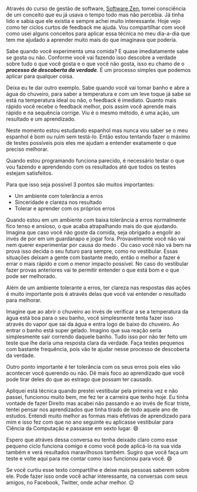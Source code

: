 Através do curso de gestão de software, [Software Zen](http://softwarezen.me/), tomei consciência de um conceito que eu já usava o tempo todo mas não percebia. Já tinha lido e sabia que ele existia e sempre achei muito interessante. Hoje vejo como ter ciclos curtos de feedback me ajuda. Vou compartilhar com você como usei alguns conceitos para aplicar essa técnica no meu dia-a-dia que tem me ajudado a aprender muito mais do que imaginava que poderia.

Sabe quando você experimenta uma comida? E quase imediatamente sabe se gosta ou não. Conforme você vai fazendo isso descobre a verdade sobre tudo o que você gosta e o que você não gosta, isso eu chamo de o *__processo de descoberta da verdade__*. É um processo simples que podemos aplicar para qualquer coisa.

Deixa eu te dar outro exemplo. Sabe quando você vai tomar banho e abre a água do chuveiro, para saber a temperatura e com um leve toque já sabe se está na temperatura ideal ou não, o feedback é imediato. Quanto mais rápido você recebe o feedback melhor, pois assim você aprende mais rápido e na sequência corrige. Viu é o mesmo método, é uma ação, um resultado e um aprendizado.

Neste momento estou estudando espanhol mas nunca vou saber se o meu espanhol é bom ou ruim sem testá-lo. Então estou tentando fazer o máximo de testes possíveis pois eles me ajudam a entender exatamente o que preciso melhorar.

Quando estou programando funciona parecido, é necessário testar o que vou fazendo e aprendendo com os resultados até que todos os testes estejam satisfeitos.

Para que isso seja possível 3 pontos são muitos importantes:
- Um ambiente com tolerância a erros
- Sinceridade e clareza nos resultado
- Tolerar e aprender com os próprios erros

Quando estou em um ambiente com baixa tolerância a erros normalmente fico tenso e ansioso, o que acaba atrapalhando mais do que ajudando. Imagina que caso você não goste da comida, seja obrigado a engolir ao invés de por em um guardanapo e jogar fora. Provavelmente você não vai nem querer experimentar por causa do medo . Ou caso você não vá bem na prova isso decida o seu futuro para sempre, como no vestibular. Essas situações deixam a gente com bastante medo, então o melhor a fazer é errar o mais rápido e com o menor impacto possível. No caso do vestibular fazer provas anteriores vai te permitir entender o que está bom e o que pode ser melhorado.

Além de um ambiente tolerante a erros, ter clareza nas respostas das ações é muito importante pois é através delas que você vai entender o resultado para melhorar.

Imagine que ao abrir o chuveiro ao invés de verificar a se a temperatura da água está boa para o seu banho, você simplesmente tenta fazer isso através do vapor que sai da água e entra logo de baixo do chuveiro. Ao entrar o banho está super gelado. Imagino que sua reação seria simplesmente sair correndo daquele banho. Tudo isso por não ter feito um teste que lhe daria uma resposta clara da verdade. Faça testes pequenos com bastante frequência, pois vão te ajudar nesse processo de descoberta da verdade.

Outro ponto importante é ter tolerância com os seus erros pois eles vão acontecer você querendo ou não. Dê mais foco ao aprendizado que você pode tirar deles do que ao estrago que possam ter causado.

Apliquei está técnica quando prestei vestibular pela primeira vez e não passei, funcionou muito bem, me fez ter a carreira que tenho hoje. Eu tinha vontade de fazer Direito mas acabei não passando e ao invés de ficar triste, tentei pensar nos aprendizados que tinha tirado de todo aquele ano de estudos. Entendi muito melhor as formas mais efetivas de aprendizado para mim e isso fez com que no ano seguinte eu aplicasse vestibular para Ciência da Computação e passasse em sexto lugar. :smile:

Espero que atráves dessa conversa eu tenha deixado claro como esse pequeno ciclo funciona comigo e como você pode aplicá-lo na sua vida também e verá resultados maravilhosos também. Sugiro que você faça um teste e volte aqui para me contar como isso funcionou para você. :smile:

Se você curtiu esse texto compartilhe e deixe mais pessoas saberem sobre ele. Pode fazer isso onde você achar interessante, na conversas com seus amigos, no Facebook, Twitter, onde achar melhor. :wink:
